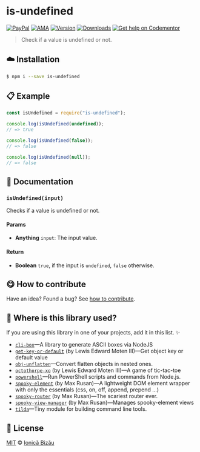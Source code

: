
# is-undefined

 [![PayPal](https://img.shields.io/badge/%24-paypal-f39c12.svg)][paypal-donations] [![AMA](https://img.shields.io/badge/ask%20me-anything-1abc9c.svg)](https://github.com/IonicaBizau/ama) [![Version](https://img.shields.io/npm/v/is-undefined.svg)](https://www.npmjs.com/package/is-undefined) [![Downloads](https://img.shields.io/npm/dt/is-undefined.svg)](https://www.npmjs.com/package/is-undefined) [![Get help on Codementor](https://cdn.codementor.io/badges/get_help_github.svg)](https://www.codementor.io/johnnyb?utm_source=github&utm_medium=button&utm_term=johnnyb&utm_campaign=github)

> Check if a value is undefined or not.

## :cloud: Installation

```sh
$ npm i --save is-undefined
```


## :clipboard: Example



```js
const isUndefined = require("is-undefined");

console.log(isUndefined(undefined));
// => true

console.log(isUndefined(false));
// => false

console.log(isUndefined(null));
// => false
```

## :memo: Documentation


### `isUndefined(input)`
Checks if a value is undefined or not.

#### Params
- **Anything** `input`: The input value.

#### Return
- **Boolean** `true`, if the input is `undefined`, `false` otherwise.



## :yum: How to contribute
Have an idea? Found a bug? See [how to contribute][contributing].

## :dizzy: Where is this library used?
If you are using this library in one of your projects, add it in this list. :sparkles:


 - [`cli-box`](https://github.com/IonicaBizau/node-cli-box)—A library to generate ASCII boxes via NodeJS
 - [`get-key-or-default`](https://github.com/lewismoten/get-key-or-default#readme) (by Lewis Edward Moten III)—Get object key or default value
 - [`obj-unflatten`](https://github.com/IonicaBizau/obj-unflatten#readme)—Convert flatten objects in nested ones.
 - [`octothorpe-xo`](https://github.com/lewismoten/octothorpe-xo#readme) (by Lewis Edward Moten III)—A game of tic-tac-toe
 - [`powershell`](https://github.com/IonicaBizau/powershell#readme)—Run PowerShell scripts and commands from Node.js.
 - [`spooky-element`](https://github.com/maxtherocket/spooky-element) (by Max Rusan)—A lightweight DOM element wrapper with only the essentials (css, on, off, append, prepend ...)
 - [`spooky-router`](https://github.com/maxtherocket/spooky-router) (by Max Rusan)—The scariest router ever.
 - [`spooky-view-manager`](https://github.com/maxtherocket/spooky-view-manager) (by Max Rusan)—Manages spooky-element views
 - [`tilda`](https://github.com/IonicaBizau/tilda)—Tiny module for building command line tools.

## :scroll: License

[MIT][license] © [Ionică Bizău][website]

[paypal-donations]: https://www.paypal.com/cgi-bin/webscr?cmd=_s-xclick&hosted_button_id=RVXDDLKKLQRJW
[donate-now]: http://i.imgur.com/6cMbHOC.png

[license]: http://showalicense.com/?fullname=Ionic%C4%83%20Biz%C4%83u%20%3Cbizauionica%40gmail.com%3E%20(http%3A%2F%2Fionicabizau.net)&year=2016#license-mit
[website]: http://ionicabizau.net
[contributing]: /CONTRIBUTING.md
[docs]: /DOCUMENTATION.md
